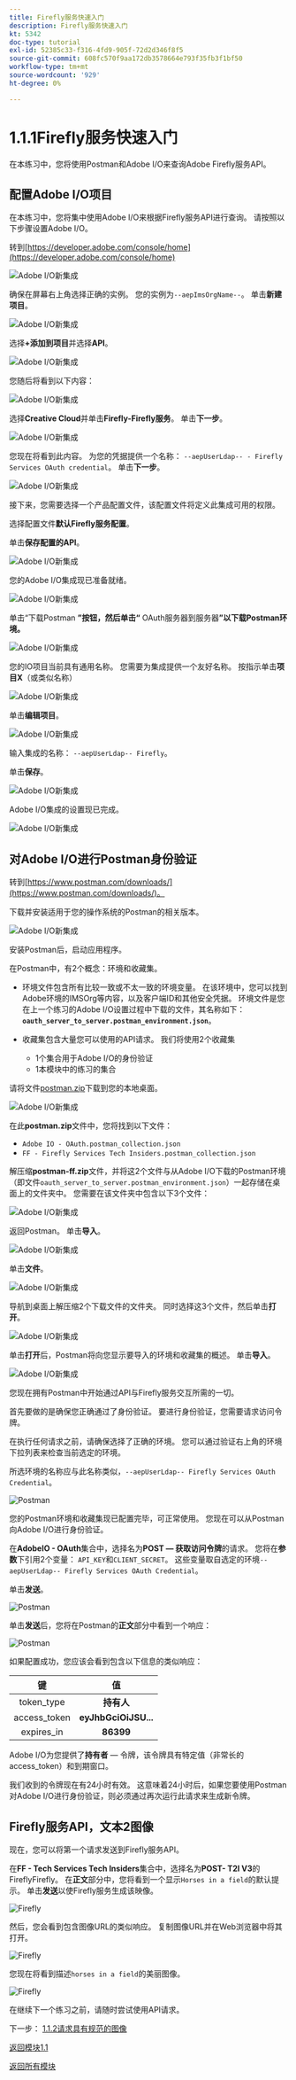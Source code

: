 ```yaml
---
title: Firefly服务快速入门
description: Firefly服务快速入门
kt: 5342
doc-type: tutorial
exl-id: 52385c33-f316-4fd9-905f-72d2d346f8f5
source-git-commit: 608fc570f9aa172db3578664e793f35fb3f1bf50
workflow-type: tm+mt
source-wordcount: '929'
ht-degree: 0%

---
```


# 1.1.1Firefly服务快速入门

在本练习中，您将使用Postman和Adobe I/O来查询Adobe Firefly服务API。

## 配置Adobe I/O项目

在本练习中，您将集中使用Adobe I/O来根据Firefly服务API进行查询。 请按照以下步骤设置Adobe I/O。

转到[https://developer.adobe.com/console/home](https://developer.adobe.com/console/home)

![Adobe I/O新集成](./images/iohome.png)

确保在屏幕右上角选择正确的实例。 您的实例为`--aepImsOrgName--`。 单击&#x200B;**新建项目**。

![Adobe I/O新集成](./images/iocomp.png)

选择&#x200B;**+添加到项目**&#x200B;并选择&#x200B;**API**。

![Adobe I/O新集成](./images/adobe_io_access_api.png)

您随后将看到以下内容：

![Adobe I/O新集成](./images/api1.png)

选择&#x200B;**Creative Cloud**&#x200B;并单击&#x200B;**Firefly-Firefly服务**。 单击&#x200B;**下一步**。

![Adobe I/O新集成](./images/api3.png)

您现在将看到此内容。 为您的凭据提供一个名称： `--aepUserLdap-- - Firefly Services OAuth credential`。 单击&#x200B;**下一步**。

![Adobe I/O新集成](./images/api4.png)

接下来，您需要选择一个产品配置文件，该配置文件将定义此集成可用的权限。

选择配置文件&#x200B;**默认Firefly服务配置**。

单击&#x200B;**保存配置的API**。

![Adobe I/O新集成](./images/api9.png)

您的Adobe I/O集成现已准备就绪。

![Adobe I/O新集成](./images/api11.png)

单击“下载Postman **”按钮，然后单击“** OAuth服务器到服务器&#x200B;**”以下载Postman环境。**

![Adobe I/O新集成](./images/iopm.png)

您的IO项目当前具有通用名称。 您需要为集成提供一个友好名称。 按指示单击&#x200B;**项目X**（或类似名称）

![Adobe I/O新集成](./images/api13.png)

单击&#x200B;**编辑项目**。

![Adobe I/O新集成](./images/api14.png)

输入集成的名称： `--aepUserLdap-- Firefly`。

单击&#x200B;**保存**。

![Adobe I/O新集成](./images/api15.png)

Adobe I/O集成的设置现已完成。

![Adobe I/O新集成](./images/api16.png)

## 对Adobe I/O进行Postman身份验证

转到[https://www.postman.com/downloads/](https://www.postman.com/downloads/)。

下载并安装适用于您的操作系统的Postman的相关版本。

![Adobe I/O新集成](./images/getstarted.png)

安装Postman后，启动应用程序。

在Postman中，有2个概念：环境和收藏集。

- 环境文件包含所有比较一致或不太一致的环境变量。 在该环境中，您可以找到Adobe环境的IMSOrg等内容，以及客户端ID和其他安全凭据。 环境文件是您在上一个练习的Adobe I/O设置过程中下载的文件，其名称如下： **`oauth_server_to_server.postman_environment.json`**。

- 收藏集包含大量您可以使用的API请求。 我们将使用2个收藏集
   - 1个集合用于Adobe I/O的身份验证
   - 1本模块中的练习的集合

请将文件[postman.zip](./../../../assets/postman/postman-ff.zip)下载到您的本地桌面。

![Adobe I/O新集成](./images/pmfolder.png)

在此&#x200B;**postman.zip**&#x200B;文件中，您将找到以下文件：

- `Adobe IO - OAuth.postman_collection.json`
- `FF - Firefly Services Tech Insiders.postman_collection.json`

解压缩&#x200B;**postman-ff.zip**&#x200B;文件，并将这2个文件与从Adobe I/O下载的Postman环境（即文件`oauth_server_to_server.postman_environment.json`）一起存储在桌面上的文件夹中。 您需要在该文件夹中包含以下3个文件：

![Adobe I/O新集成](./images/pmfolder1.png)

返回Postman。 单击&#x200B;**导入**。

![Adobe I/O新集成](./images/postmanui.png)

单击&#x200B;**文件**。

![Adobe I/O新集成](./images/choosefiles.png)

导航到桌面上解压缩2个下载文件的文件夹。 同时选择这3个文件，然后单击&#x200B;**打开**。

![Adobe I/O新集成](./images/selectfiles.png)

单击&#x200B;**打开**&#x200B;后，Postman将向您显示要导入的环境和收藏集的概述。 单击&#x200B;**导入**。

![Adobe I/O新集成](./images/impconfirm.png)

您现在拥有Postman中开始通过API与Firefly服务交互所需的一切。

首先要做的是确保您正确通过了身份验证。 要进行身份验证，您需要请求访问令牌。

在执行任何请求之前，请确保选择了正确的环境。 您可以通过验证右上角的环境下拉列表来检查当前选定的环境。

所选环境的名称应与此名称类似，`--aepUserLdap-- Firefly Services OAuth Credential`。

![Postman](./images/envselemea.png)

您的Postman环境和收藏集现已配置完毕，可正常使用。 您现在可以从Postman向Adobe I/O进行身份验证。

在&#x200B;**AdobeIO - OAuth**&#x200B;集合中，选择名为&#x200B;**POST — 获取访问令牌**&#x200B;的请求。 您将在&#x200B;**参数**&#x200B;下引用2个变量： `API_KEY`和`CLIENT_SECRET`。 这些变量取自选定的环境`--aepUserLdap-- Firefly Services OAuth Credential`。

单击&#x200B;**发送**。

![Postman](./images/ioauth.png)

单击&#x200B;**发送**&#x200B;后，您将在Postman的&#x200B;**正文**&#x200B;部分中看到一个响应：

![Postman](./images/ioauthresp.png)

如果配置成功，您应该会看到包含以下信息的类似响应：

| 键 | 值 |
|:-------------:| :---------------:| 
| token_type | **持有人** |
| access_token | **eyJhbGciOiJSU...** |
| expires_in | **86399** |

Adobe I/O为您提供了&#x200B;**持有者** — 令牌，该令牌具有特定值（非常长的access_token）和到期窗口。

我们收到的令牌现在有24小时有效。 这意味着24小时后，如果您要使用Postman对Adobe I/O进行身份验证，则必须通过再次运行此请求来生成新令牌。

## Firefly服务API，文本2图像

现在，您可以将第一个请求发送到Firefly服务API。

在&#x200B;**FF - Tech Services Tech Insiders**&#x200B;集合中，选择名为&#x200B;**POST- T2I V3**&#x200B;的FireflyFirefly。 在&#x200B;**正文**&#x200B;部分中，您将看到一个显示`Horses in a field`的默认提示。 单击&#x200B;**发送**&#x200B;以使Firefly服务生成该映像。

![Firefly](./images/ff1.png)

然后，您会看到包含图像URL的类似响应。 复制图像URL并在Web浏览器中将其打开。

![Firefly](./images/ff2.png)

您现在将看到描述`horses in a field`的美丽图像。

![Firefly](./images/ff3.png)

在继续下一个练习之前，请随时尝试使用API请求。

下一步： [1.1.2请求具有规范的图像](./ex2.md)

[返回模块1.1](./firefly-services.md)

[返回所有模块](./../../../overview.md)
